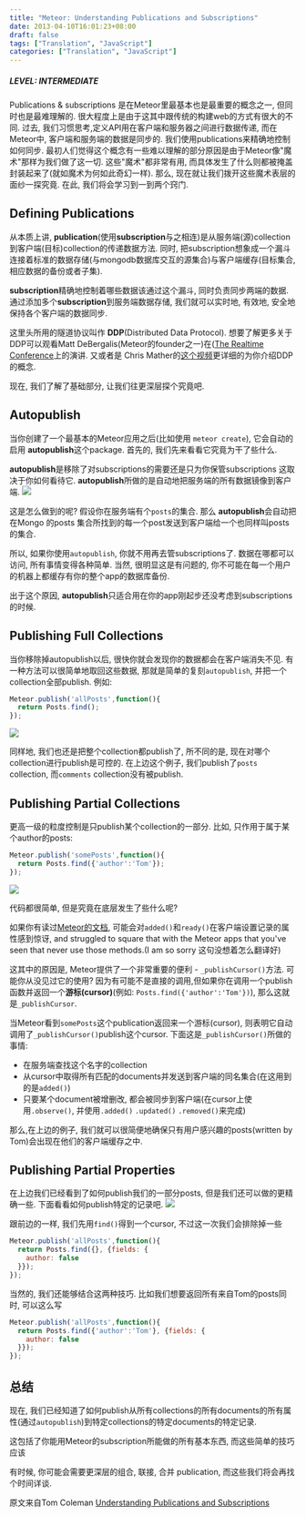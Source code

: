 ```yaml
---
title: "Meteor: Understanding Publications and Subscriptions"
date: 2013-04-10T16:01:23+08:00
draft: false
tags: ["Translation", "JavaScript"]
categories: ["Translation", "JavaScript"]
---
```


##### LEVEL: INTERMEDIATE
Publications & subscriptions 是在Meteor里最基本也是最重要的概念之一, 但同时也是最难理解的. 很大程度上是由于这其中跟传统的构建web的方式有很大的不同.
过去, 我们习惯思考,定义API用在客户端和服务器之间进行数据传递, 而在Meteor中, 客户端和服务端的数据是同步的. 我们使用publications来精确地控制如何同步.
最初人们觉得这个概念有一些难以理解的部分原因是由于Meteor像"魔术"那样为我们做了这一切. 这些"魔术"都非常有用, 而具体发生了什么则都被掩盖封装起来了(就如魔术为何如此奇幻一样). 那么, 现在就让我们拨开这些魔术表层的面纱一探究竟. 在此, 我们将会学习到一到两个窍门.

## Defining Publications
从本质上讲, **publication**(使用**subscription**与之相连)是从服务端(源)collection到客户端(目标)collection的传递数据方法. 同时, 把subscription想象成一个漏斗连接着标准的数据存储(与mongodb数据库交互的源集合)与客户端缓存(目标集合, 相应数据的备份或者子集).

**subscription**精确地控制着哪些数据该通过这个漏斗, 同时负责同步两端的数据. 通过添加多个**subscription**到服务端数据存储, 我们就可以实时地, 有效地, 安全地保持各个客户端的数据同步.

这里头所用的隧道协议叫作 **DDP**(Distributed Data Protocol). 想要了解更多关于DDP可以观看Matt DeBergalis(Meteor的founder之一)在([The Realtime Conference](http://2012.realtimeconf.com/video/matt-debergalis)上的演讲. 又或者是 Chris Mather的[这个视频](http://www.eventedmind.com/posts/meteor-subscriptions-and-ddp)更详细的为你介绍DDP的概念.

现在, 我们了解了基础部分, 让我们往更深层探个究竟吧.

## Autopublish
当你创建了一个最基本的Meteor应用之后(比如使用 `meteor create`), 它会自动的启用 **autopublish**这个package. 首先的, 我们先来看看它究竟为干了些什么.

**autopublish**是移除了对subscriptions的需要还是只为你保管subscriptions 这取决于你如何看待它. **autopublish**所做的是自动地把服务端的所有数据镜像到客户端.
![](http://www.themeteorbook.com/images/book/autopublish@2x.png)

这是怎么做到的呢? 假设你在服务端有个`posts`的集合. 那么 **autopublish**会自动把在Mongo 的posts 集合所找到的每一个post发送到客户端给一个也同样叫posts 的集合.

所以, 如果你使用`autopublish`, 你就不用再去管subscriptions了. 数据在哪都可以访问, 所有事情变得各种简单. 当然, 很明显这是有问题的, 你不可能在每一个用户的机器上都缓存有你的整个app的数据库备份.

出于这个原因, **autopublish**只适合用在你的app刚起步还没考虑到subscriptions的时候.

## Publishing Full Collections
当你移除掉autopublish以后, 很快你就会发现你的数据都会在客户端消失不见. 有一种方法可以很简单地取回这些数据, 那就是简单的复刻`autopublish`, 并把一个collection全部publish. 例如:

```javascript
Meteor.publish('allPosts',function(){
  return Posts.find();
});
```
![](http://www.themeteorbook.com/images/book/fullcollection@2x.png)


同样地, 我们也还是把整个collection都publish了, 所不同的是, 现在对哪个collection进行publish是可控的. 在上边这个例子, 我们publish了`posts` collection, 而`comments` collection没有被publish.

## Publishing Partial Collections
更高一级的粒度控制是只publish某个collection的一部分. 比如, 只作用于属于某个author的posts:

```javascript
Meteor.publish('somePosts',function(){
  return Posts.find({'author':'Tom'});
});
```

![](http://www.themeteorbook.com/images/book/partialcollection@2x.png)

代码都很简单, 但是究竟在底层发生了些什么呢?

如果你有读过[Meteor的文档](http://docs.meteor.com/#publishandsubscribe), 可能会对`added()`和`ready()`在客户端设置记录的属性感到惊讶,  and struggled to square that with the Meteor apps that you've seen that never use those methods.(I am so sorry 这句没想着怎么翻译好)

这其中的原因是, Meteor提供了一个非常重要的便利 - `_publishCursor()`方法. 可能你从没见过它的使用? 因为有可能不是直接的调用,但如果你在调用一个publish函数并返回一个**游标(cursor)**(例如: `Posts.find({'author':'Tom'})`), 那么这就是`_publishCursor`.

当Meteor看到`somePosts`这个publication返回来一个游标(cursor), 则表明它自动调用了`_publishCursor()`publish这个cursor. 下面这是`_publishCursor()`所做的事情:

- 在服务端查找这个名字的collection
- 从cursor中取得所有匹配的documents并发送到客户端的同名集合(在这用到的是`added()`)
- 只要某个document被增删改, 都会被同步到客户端(在cursor上使用`.observe()`, 并使用`.added()` `.updated()` `.removed()`来完成)

那么,在上边的例子, 我们就可以很简便地确保只有用户感兴趣的posts(written by Tom)会出现在他们的客户端缓存之中.

## Publishing Partial Properties
在上边我们已经看到了如何publish我们的一部分posts, 但是我们还可以做的更精确一些. 下面看看如何publish特定的记录吧.
![](http://www.themeteorbook.com/images/book/partialproperties@2x.png)

跟前边的一样, 我们先用`find()`得到一个cursor, 不过这一次我们会排除掉一些

```javascript
Meteor.publish('allPosts',function(){
  return Posts.find({}, {fields: {
    author: false
  }});
});
```

当然的, 我们还能够结合这两种技巧. 比如我们想要返回所有来自Tom的posts同时, 可以这么写

```javascript
Meteor.publish('allPosts',function(){
  return Posts.find({'author':'Tom'}, {fields: {
    author: false
  }});
});
```

## 总结
现在, 我们已经知道了如何publish从所有collections的所有documents的所有属性(通过`autopublish`)到特定collections的特定documents的特定记录.

这包括了你能用Meteor的subscription所能做的所有基本东西, 而这些简单的技巧应该

有时候, 你可能会需要更深层的组合, 联接, 合并 publication, 而这些我们将会再找个时间详谈.

原文来自Tom Coleman [Understanding Publications and Subscriptions](http://www.themeteorbook.com/2013/04/05/publications-and-subscriptions/)